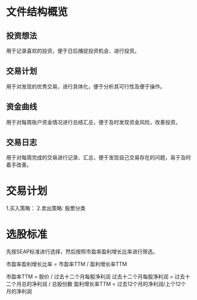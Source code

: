 # 文件结构概览
## 投资想法
  用于记录喜欢的投资，便于日后捕捉投资机会、进行投资。

## 交易计划
  用于对发现的优秀交易，进行具体化，便于分析其可行性及便于操作。
  
## 资金曲线
  用于对每周账户资金情况进行总结汇总，便于及时发现资金风险，改善投资。

## 交易日志
  用于对每周完成的交易进行记录、汇总，便于发现自己交易存在的问题，易于及时着手改善。

# 交易计划
1.买入策略：
2.卖出策略:
  股票分类  

# 选股标准
先按SEAP标准进行选择，然后按照市盈率盈利增长比率进行筛选。

市盈率盈利增长比率 = 市盈率TTM / 盈利增长率TTM

市盈率TTM = 股价 / 过去十二个月每股净利润
过去十二个月每股净利润 = 过去十二个月总的净利润 / 总股份数
盈利增长率TTM = 过去12个月的净利润/上个12个月的净利润













